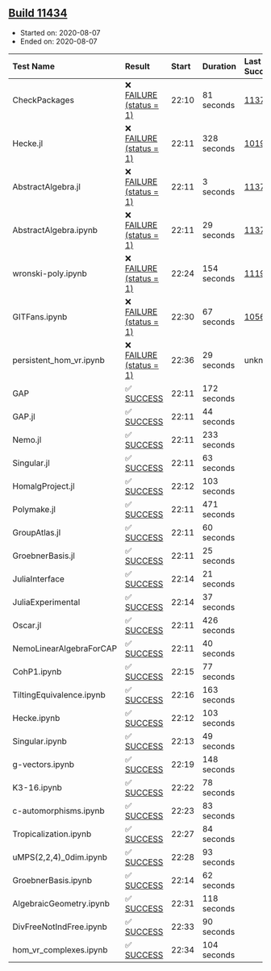 ## [Build 11434](https://oscarci.mathematik.uni-kl.de/job/oscar/11434/)

* Started on: 2020-08-07
* Ended on: 2020-08-07

| Test Name    | Result | Start | Duration | Last Success | First Failure |
|:-------------|:-------|:------|:---------|:-------------|:--------------|
| CheckPackages | ❌ [FAILURE (status = 1)](https://oscarci.mathematik.uni-kl.de/job/oscar/11434/artifact/logs/build-11434/CheckPackages.log) | 22:10 | 81 seconds | [11376](https://oscarci.mathematik.uni-kl.de/job/oscar/11376/) | [11377](https://oscarci.mathematik.uni-kl.de/job/oscar/11377/) |
| Hecke.jl | ❌ [FAILURE (status = 1)](https://oscarci.mathematik.uni-kl.de/job/oscar/11434/artifact/logs/build-11434/Hecke.jl.log) | 22:11 | 328 seconds | [10197](https://oscarci.mathematik.uni-kl.de/job/oscar/10197/) | [10198](https://oscarci.mathematik.uni-kl.de/job/oscar/10198/) |
| AbstractAlgebra.jl | ❌ [FAILURE (status = 1)](https://oscarci.mathematik.uni-kl.de/job/oscar/11434/artifact/logs/build-11434/AbstractAlgebra.jl.log) | 22:11 | 3 seconds | [11376](https://oscarci.mathematik.uni-kl.de/job/oscar/11376/) | [11377](https://oscarci.mathematik.uni-kl.de/job/oscar/11377/) |
| AbstractAlgebra.ipynb | ❌ [FAILURE (status = 1)](https://oscarci.mathematik.uni-kl.de/job/oscar/11434/artifact/logs/build-11434/AbstractAlgebra.ipynb.log) | 22:11 | 29 seconds | [11376](https://oscarci.mathematik.uni-kl.de/job/oscar/11376/) | [11377](https://oscarci.mathematik.uni-kl.de/job/oscar/11377/) |
| wronski-poly.ipynb | ❌ [FAILURE (status = 1)](https://oscarci.mathematik.uni-kl.de/job/oscar/11434/artifact/logs/build-11434/wronski-poly.ipynb.log) | 22:24 | 154 seconds | [11192](https://oscarci.mathematik.uni-kl.de/job/oscar/11192/) | [11193](https://oscarci.mathematik.uni-kl.de/job/oscar/11193/) |
| GITFans.ipynb | ❌ [FAILURE (status = 1)](https://oscarci.mathematik.uni-kl.de/job/oscar/11434/artifact/logs/build-11434/GITFans.ipynb.log) | 22:30 | 67 seconds | [10566](https://oscarci.mathematik.uni-kl.de/job/oscar/10566/) | [10567](https://oscarci.mathematik.uni-kl.de/job/oscar/10567/) |
| persistent_hom_vr.ipynb | ❌ [FAILURE (status = 1)](https://oscarci.mathematik.uni-kl.de/job/oscar/11434/artifact/logs/build-11434/persistent_hom_vr.ipynb.log) | 22:36 | 29 seconds | unknown | unknown |
| GAP | ✅ [SUCCESS](https://oscarci.mathematik.uni-kl.de/job/oscar/11434/artifact/logs/build-11434/GAP.log) | 22:11 | 172 seconds |  |  |
| GAP.jl | ✅ [SUCCESS](https://oscarci.mathematik.uni-kl.de/job/oscar/11434/artifact/logs/build-11434/GAP.jl.log) | 22:11 | 44 seconds |  |  |
| Nemo.jl | ✅ [SUCCESS](https://oscarci.mathematik.uni-kl.de/job/oscar/11434/artifact/logs/build-11434/Nemo.jl.log) | 22:11 | 233 seconds |  |  |
| Singular.jl | ✅ [SUCCESS](https://oscarci.mathematik.uni-kl.de/job/oscar/11434/artifact/logs/build-11434/Singular.jl.log) | 22:11 | 63 seconds |  |  |
| HomalgProject.jl | ✅ [SUCCESS](https://oscarci.mathematik.uni-kl.de/job/oscar/11434/artifact/logs/build-11434/HomalgProject.jl.log) | 22:12 | 103 seconds |  |  |
| Polymake.jl | ✅ [SUCCESS](https://oscarci.mathematik.uni-kl.de/job/oscar/11434/artifact/logs/build-11434/Polymake.jl.log) | 22:11 | 471 seconds |  |  |
| GroupAtlas.jl | ✅ [SUCCESS](https://oscarci.mathematik.uni-kl.de/job/oscar/11434/artifact/logs/build-11434/GroupAtlas.jl.log) | 22:11 | 60 seconds |  |  |
| GroebnerBasis.jl | ✅ [SUCCESS](https://oscarci.mathematik.uni-kl.de/job/oscar/11434/artifact/logs/build-11434/GroebnerBasis.jl.log) | 22:11 | 25 seconds |  |  |
| JuliaInterface | ✅ [SUCCESS](https://oscarci.mathematik.uni-kl.de/job/oscar/11434/artifact/logs/build-11434/JuliaInterface.log) | 22:14 | 21 seconds |  |  |
| JuliaExperimental | ✅ [SUCCESS](https://oscarci.mathematik.uni-kl.de/job/oscar/11434/artifact/logs/build-11434/JuliaExperimental.log) | 22:14 | 37 seconds |  |  |
| Oscar.jl | ✅ [SUCCESS](https://oscarci.mathematik.uni-kl.de/job/oscar/11434/artifact/logs/build-11434/Oscar.jl.log) | 22:11 | 426 seconds |  |  |
| NemoLinearAlgebraForCAP | ✅ [SUCCESS](https://oscarci.mathematik.uni-kl.de/job/oscar/11434/artifact/logs/build-11434/NemoLinearAlgebraForCAP.log) | 22:11 | 40 seconds |  |  |
| CohP1.ipynb | ✅ [SUCCESS](https://oscarci.mathematik.uni-kl.de/job/oscar/11434/artifact/logs/build-11434/CohP1.ipynb.log) | 22:15 | 77 seconds |  |  |
| TiltingEquivalence.ipynb | ✅ [SUCCESS](https://oscarci.mathematik.uni-kl.de/job/oscar/11434/artifact/logs/build-11434/TiltingEquivalence.ipynb.log) | 22:16 | 163 seconds |  |  |
| Hecke.ipynb | ✅ [SUCCESS](https://oscarci.mathematik.uni-kl.de/job/oscar/11434/artifact/logs/build-11434/Hecke.ipynb.log) | 22:12 | 103 seconds |  |  |
| Singular.ipynb | ✅ [SUCCESS](https://oscarci.mathematik.uni-kl.de/job/oscar/11434/artifact/logs/build-11434/Singular.ipynb.log) | 22:13 | 49 seconds |  |  |
| g-vectors.ipynb | ✅ [SUCCESS](https://oscarci.mathematik.uni-kl.de/job/oscar/11434/artifact/logs/build-11434/g-vectors.ipynb.log) | 22:19 | 148 seconds |  |  |
| K3-16.ipynb | ✅ [SUCCESS](https://oscarci.mathematik.uni-kl.de/job/oscar/11434/artifact/logs/build-11434/K3-16.ipynb.log) | 22:22 | 78 seconds |  |  |
| c-automorphisms.ipynb | ✅ [SUCCESS](https://oscarci.mathematik.uni-kl.de/job/oscar/11434/artifact/logs/build-11434/c-automorphisms.ipynb.log) | 22:23 | 83 seconds |  |  |
| Tropicalization.ipynb | ✅ [SUCCESS](https://oscarci.mathematik.uni-kl.de/job/oscar/11434/artifact/logs/build-11434/Tropicalization.ipynb.log) | 22:27 | 84 seconds |  |  |
| uMPS(2,2,4)_0dim.ipynb | ✅ [SUCCESS](https://oscarci.mathematik.uni-kl.de/job/oscar/11434/artifact/logs/build-11434/uMPS-2-2-4-_0dim.ipynb.log) | 22:28 | 93 seconds |  |  |
| GroebnerBasis.ipynb | ✅ [SUCCESS](https://oscarci.mathematik.uni-kl.de/job/oscar/11434/artifact/logs/build-11434/GroebnerBasis.ipynb.log) | 22:14 | 62 seconds |  |  |
| AlgebraicGeometry.ipynb | ✅ [SUCCESS](https://oscarci.mathematik.uni-kl.de/job/oscar/11434/artifact/logs/build-11434/AlgebraicGeometry.ipynb.log) | 22:31 | 118 seconds |  |  |
| DivFreeNotIndFree.ipynb | ✅ [SUCCESS](https://oscarci.mathematik.uni-kl.de/job/oscar/11434/artifact/logs/build-11434/DivFreeNotIndFree.ipynb.log) | 22:33 | 90 seconds |  |  |
| hom_vr_complexes.ipynb | ✅ [SUCCESS](https://oscarci.mathematik.uni-kl.de/job/oscar/11434/artifact/logs/build-11434/hom_vr_complexes.ipynb.log) | 22:34 | 104 seconds |  |  |
